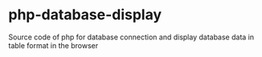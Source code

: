 # php-database-display
Source code of php for database connection and display database data in table format in the browser
